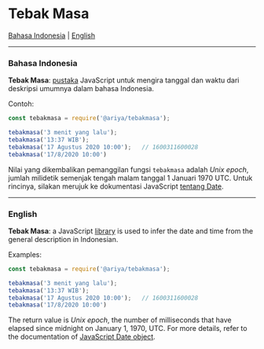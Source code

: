 # Tebak Masa

[Bahasa Indonesia](#indonesian) | [English](#english)

---

### <a name="indonesian"></a>Bahasa Indonesia

**Tebak Masa**: [pustaka](https://www.npmjs.com/package/@ariya/tebakmasa) JavaScript untuk mengira tanggal dan waktu dari deskripsi umumnya dalam bahasa Indonesia.

Contoh:

```js
const tebakmasa = require('@ariya/tebakmasa');

tebakmasa('3 menit yang lalu');
tebakmasa('13:37 WIB');
tebakmasa('17 Agustus 2020 10:00');   // 1600311600028
tebakmasa('17/8/2020 10:00')
```

Nilai yang dikembalikan pemanggilan fungsi `tebakmasa` adalah _Unix epoch_, jumlah milidetik semenjak tengah malam tanggal 1 Januari 1970 UTC. Untuk rincinya, silakan merujuk ke dokumentasi JavaScript [tentang Date](https://developer.mozilla.org/en-US/docs/Web/JavaScript/Reference/Global_Objects/Date).


---

### <a name="english"></a>English

**Tebak Masa**: a JavaScript [library](https://www.npmjs.com/package/@ariya/tebakmasa) is used to infer the date and time from the general description in Indonesian.

Examples:
```js
const tebakmasa = require('@ariya/tebakmasa');

tebakmasa('3 menit yang lalu');
tebakmasa('13:37 WIB');
tebakmasa('17 Agustus 2020 10:00');   // 1600311600028
tebakmasa('17/8/2020 10:00')
```

The return value is _Unix epoch_, the number of milliseconds that have elapsed since midnight on January 1, 1970, UTC. For more details, refer to the documentation of [JavaScript Date object](https://developer.mozilla.org/en-US/docs/Web/JavaScript/Reference/Global_Objects/Date).
